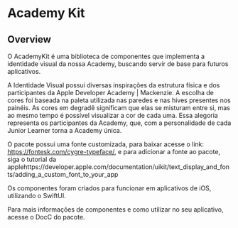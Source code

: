 # Academy Kit

## Overview

O AcademyKit é uma biblioteca de componentes que implementa a identidade visual da nossa Academy, buscando servir de base para futuros aplicativos. 

A Identidade Visual possui diversas inspirações da estrutura física e dos participantes da Apple Developer Academy | Mackenzie. A escolha de cores foi baseada na paleta utilizada nas paredes e nas hives presentes nos painéis. As cores em degradê significam que elas se misturam entre si, mas ao mesmo tempo é possível visualizar a cor de cada uma. Essa alegoria representa os participantes da Academy, que, com a personalidade de cada Junior Learner torna a Academy única.

O pacote possui uma fonte customizada, para baixar acesse o link: https://fontesk.com/cygre-typeface/, e para adicionar a fonte ao pacote, siga o tutorial da applehttps://developer.apple.com/documentation/uikit/text_display_and_fonts/adding_a_custom_font_to_your_app

Os componentes foram criados para funcionar em aplicativos de iOS, utilizando o SwiftUI.

Para mais informações de componentes e como utilizar no seu aplicativo, acesse o DocC do pacote.

